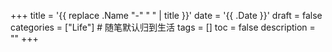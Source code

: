 +++
title = '{{ replace .Name "-" " " | title }}'
date = '{{ .Date }}'
draft = false
categories = ["Life"]          # 随笔默认归到生活
tags = []
toc = false
description = ""
+++


